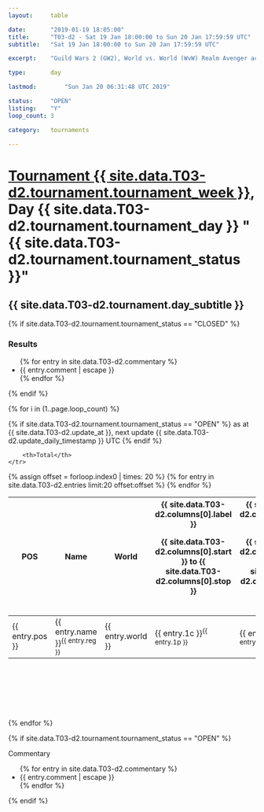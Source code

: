 ```yaml
---
layout: 	table

date: 		"2019-01-19 18:05:00"
title: 		"T03-d2 - Sat 19 Jan 18:00:00 to Sun 20 Jan 17:59:59 UTC"
subtitle: 	"Sat 19 Jan 18:00:00 to Sun 20 Jan 17:59:59 UTC"

excerpt:    "Guild Wars 2 (GW2), World vs. World (WvW) Realm Avenger achivement Tournament. \"Every Kill Counts\""

type:       day

lastmod: 		"Sun Jan 20 06:31:48 UTC 2019"

status:     "OPEN"
listing:    "Y"
loop_count: 3

category: 	tournaments

---
```

<div class="table_header">
    <h1><a href="{{ site.data.T03-d2.tournament.week_url }}">Tournament {{ site.data.T03-d2.tournament.tournament_week }}</a>, Day {{ site.data.T03-d2.tournament.tournament_day }} "{{ site.data.T03-d2.tournament.tournament_status }}"</h1>
    <h2>{{ site.data.T03-d2.tournament.day_subtitle }}</h2> 
</div>

{% if site.data.T03-d2.tournament.tournament_status == "CLOSED" %} 
<div class="commentary">
  <h3>Results</h3>
  <ul>
    {% for entry in site.data.T03-d2.commentary %}
    <li class="commentary_list">{{ entry.comment | escape }}</li>
    {% endfor %}
  </ul>
</div>
{% endif %}


{% for i in (1..page.loop_count) %}

{% if site.data.T03-d2.tournament.tournament_status == "OPEN" %} 
<span class="table_nextupdate">as at {{ site.data.T03-d2.update_at }}, next update {{ site.data.T03-d2.update_daily_timestamp }} UTC</span> 
{% endif %}

<table class="day_table">
  <colgroup>
    <col style="width:18px">
    <col style="width:55px">
    <col style="width:55px">
    <col style="width:12px">
    <col style="width:12px">
    <col style="width:12px">
    <col style="width:12px">
    <col style="width:12px">
    <col style="width:12px">
    <col style="width:12px">
    <col style="width:12px">
    <col style="width:12px">
    <col style="width:12px">
    <col style="width:12px">
    <col style="width:12px">
    <col style="width:12px">
    <col style="width:12px">
    <col style="width:12px">
    <col style="width:12px">
    <col style="width:12px">
    <col style="width:12px">
    <col style="width:12px">
    <col style="width:12px">
    <col style="width:12px">
    <col style="width:12px">
    <col style="width:12px">
    <col style="width:12px">
    <col style="width:18px">
  </colgroup>  
  <thead>
    <tr>
        <th>POS</th>
        <th class="AlignLeft">Name</th>
        <th class="AlignLeft">World</th>

<th><div class="label">{{ site.data.T03-d2.columns[0].label }}<p class="onhover">{{ site.data.T03-d2.columns[0].start }} to {{ site.data.T03-d2.columns[0].stop }}</p></div>​</th>
<th><div class="label">{{ site.data.T03-d2.columns[1].label }}<p class="onhover">{{ site.data.T03-d2.columns[1].start }} to {{ site.data.T03-d2.columns[1].stop }}</p></div>​</th>
<th><div class="label">{{ site.data.T03-d2.columns[2].label }}<p class="onhover">{{ site.data.T03-d2.columns[2].start }} to {{ site.data.T03-d2.columns[2].stop }}</p></div>​</th>
<th><div class="label">{{ site.data.T03-d2.columns[3].label }}<p class="onhover">{{ site.data.T03-d2.columns[3].start }} to {{ site.data.T03-d2.columns[3].stop }}</p></div>​</th>
<th><div class="label">{{ site.data.T03-d2.columns[4].label }}<p class="onhover">{{ site.data.T03-d2.columns[4].start }} to {{ site.data.T03-d2.columns[4].stop }}</p></div>​</th>
<th><div class="label">{{ site.data.T03-d2.columns[5].label }}<p class="onhover">{{ site.data.T03-d2.columns[5].start }} to {{ site.data.T03-d2.columns[5].stop }}</p></div>​</th>
<th><div class="label">{{ site.data.T03-d2.columns[6].label }}<p class="onhover">{{ site.data.T03-d2.columns[6].start }} to {{ site.data.T03-d2.columns[6].stop }}</p></div>​</th>
<th><div class="label">{{ site.data.T03-d2.columns[7].label }}<p class="onhover">{{ site.data.T03-d2.columns[7].start }} to {{ site.data.T03-d2.columns[7].stop }}</p></div>​</th>
<th><div class="label">{{ site.data.T03-d2.columns[8].label }}<p class="onhover">{{ site.data.T03-d2.columns[8].start }} to {{ site.data.T03-d2.columns[8].stop }}</p></div>​</th>
<th><div class="label">{{ site.data.T03-d2.columns[9].label }}<p class="onhover">{{ site.data.T03-d2.columns[9].start }} to {{ site.data.T03-d2.columns[9].stop }}</p></div>​</th>
<th><div class="label">{{ site.data.T03-d2.columns[10].label }}<p class="onhover">{{ site.data.T03-d2.columns[10].start }} to {{ site.data.T03-d2.columns[10].stop }}</p></div>​</th>

<th><div class="label">{{ site.data.T03-d2.columns[11].label }}<p class="onhover">{{ site.data.T03-d2.columns[11].start }} to {{ site.data.T03-d2.columns[11].stop }}</p></div>​</th>
<th><div class="label">{{ site.data.T03-d2.columns[12].label }}<p class="onhover">{{ site.data.T03-d2.columns[12].start }} to {{ site.data.T03-d2.columns[12].stop }}</p></div>​</th>
<th><div class="label">{{ site.data.T03-d2.columns[13].label }}<p class="onhover">{{ site.data.T03-d2.columns[13].start }} to {{ site.data.T03-d2.columns[13].stop }}</p></div>​</th>
<th><div class="label">{{ site.data.T03-d2.columns[14].label }}<p class="onhover">{{ site.data.T03-d2.columns[14].start }} to {{ site.data.T03-d2.columns[14].stop }}</p></div>​</th>
<th><div class="label">{{ site.data.T03-d2.columns[15].label }}<p class="onhover">{{ site.data.T03-d2.columns[15].start }} to {{ site.data.T03-d2.columns[15].stop }}</p></div>​</th>
<th><div class="label">{{ site.data.T03-d2.columns[16].label }}<p class="onhover">{{ site.data.T03-d2.columns[16].start }} to {{ site.data.T03-d2.columns[16].stop }}</p></div>​</th>
<th><div class="label">{{ site.data.T03-d2.columns[17].label }}<p class="onhover">{{ site.data.T03-d2.columns[17].start }} to {{ site.data.T03-d2.columns[17].stop }}</p></div>​</th>
<th><div class="label">{{ site.data.T03-d2.columns[18].label }}<p class="onhover">{{ site.data.T03-d2.columns[18].start }} to {{ site.data.T03-d2.columns[18].stop }}</p></div>​</th>
<th><div class="label">{{ site.data.T03-d2.columns[19].label }}<p class="onhover">{{ site.data.T03-d2.columns[19].start }} to {{ site.data.T03-d2.columns[19].stop }}</p></div>​</th>
<th><div class="label">{{ site.data.T03-d2.columns[20].label }}<p class="onhover">{{ site.data.T03-d2.columns[20].start }} to {{ site.data.T03-d2.columns[20].stop }}</p></div>​</th>

<th><div class="label">{{ site.data.T03-d2.columns[21].label }}<p class="onhover">{{ site.data.T03-d2.columns[21].start }} to {{ site.data.T03-d2.columns[21].stop }}</p></div>​</th>
<th><div class="label">{{ site.data.T03-d2.columns[22].label }}<p class="onhover">{{ site.data.T03-d2.columns[22].start }} to {{ site.data.T03-d2.columns[22].stop }}</p></div>​</th>
<th><div class="label">{{ site.data.T03-d2.columns[23].label }}<p class="onhover">{{ site.data.T03-d2.columns[23].start }} to {{ site.data.T03-d2.columns[23].stop }}</p></div>​</th>

        <th>Total</th>
    </tr>
  </thead>
  {% assign offset = forloop.index0 | times: 20 %}
<tbody>
{% for entry in site.data.T03-d2.entries limit:20 offset:offset %}
  <tr>
    <td class="pl{{ entry.pos }}">{{ entry.pos }}</td>
    <td class="AlignLeft">{{ entry.name }}<sup>{{ entry.reg }}</sup></td>
    <td class="AlignLeft">{{ entry.world }}</td>
    <td class="pl{{ entry.1p }}">{{ entry.1c }}<sup>{{ entry.1p }}</sup></td>
    <td class="pl{{ entry.2p }}">{{ entry.2c }}<sup>{{ entry.2p }}</sup></td>
    <td class="pl{{ entry.3p }}">{{ entry.3c }}<sup>{{ entry.3p }}</sup></td>
    <td class="pl{{ entry.4p }}">{{ entry.4c }}<sup>{{ entry.4p }}</sup></td>
    <td class="pl{{ entry.5p }}">{{ entry.5c }}<sup>{{ entry.5p }}</sup></td>
    <td class="pl{{ entry.6p }}">{{ entry.6c }}<sup>{{ entry.6p }}</sup></td>
    <td class="pl{{ entry.7p }}">{{ entry.7c }}<sup>{{ entry.7p }}</sup></td>
    <td class="pl{{ entry.8p }}">{{ entry.8c }}<sup>{{ entry.8p }}</sup></td>
    <td class="pl{{ entry.9p }}">{{ entry.9c }}<sup>{{ entry.9p }}</sup></td>
    <td class="pl{{ entry.10p }}">{{ entry.10c }}<sup>{{ entry.10p }}</sup></td>
    <td class="pl{{ entry.11p }}">{{ entry.11c }}<sup>{{ entry.11p }}</sup></td>
    <td class="pl{{ entry.12p }}">{{ entry.12c }}<sup>{{ entry.12p }}</sup></td>
    <td class="pl{{ entry.13p }}">{{ entry.13c }}<sup>{{ entry.13p }}</sup></td>
    <td class="pl{{ entry.14p }}">{{ entry.14c }}<sup>{{ entry.14p }}</sup></td>
    <td class="pl{{ entry.15p }}">{{ entry.15c }}<sup>{{ entry.15p }}</sup></td>
    <td class="pl{{ entry.16p }}">{{ entry.16c }}<sup>{{ entry.16p }}</sup></td>
    <td class="pl{{ entry.17p }}">{{ entry.17c }}<sup>{{ entry.17p }}</sup></td>
    <td class="pl{{ entry.18p }}">{{ entry.18c }}<sup>{{ entry.18p }}</sup></td>
    <td class="pl{{ entry.19p }}">{{ entry.19c }}<sup>{{ entry.19p }}</sup></td>
    <td class="pl{{ entry.20p }}">{{ entry.20c }}<sup>{{ entry.20p }}</sup></td>
    <td class="pl{{ entry.21p }}">{{ entry.21c }}<sup>{{ entry.21p }}</sup></td>
    <td class="pl{{ entry.22p }}">{{ entry.22c }}<sup>{{ entry.22p }}</sup></td>
    <td class="pl{{ entry.23p }}">{{ entry.23c }}<sup>{{ entry.23p }}</sup></td>
    <td class="pl{{ entry.24p }}">{{ entry.24c }}<sup>{{ entry.24p }}</sup></td>
    <td>{{ entry.total }}</td>
  </tr>
{% endfor %}  
</tbody>
</table>
<div class="leaderboard">
  <script async src="//pagead2.googlesyndication.com/pagead/js/adsbygoogle.js"></script>
  <!-- 728x90 -->
  <ins class="adsbygoogle"
       style="display:inline-block;width:728px;height:90px"
       data-ad-client="ca-pub-3274917281288240"
       data-ad-slot="3870538733"></ins>
  <script>
  (adsbygoogle = window.adsbygoogle || []).push({});
  </script>    
</div>
<br />
{% endfor %}

{% if site.data.T03-d2.tournament.tournament_status == "OPEN" %} 
<div class="commentary">
  <span class="commentary_title">Commentary</span>
  <ul>
    {% for entry in site.data.T03-d2.commentary %}
    <li class="commentary_list">{{ entry.comment | escape }}</li>
    {% endfor %}
  </ul>
</div>
{% endif %}


